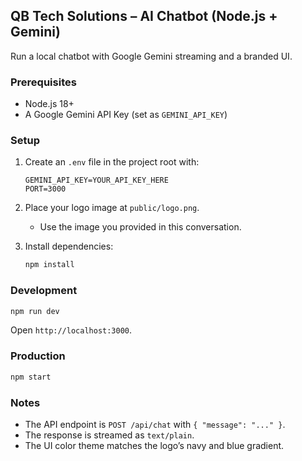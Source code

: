 ## QB Tech Solutions – AI Chatbot (Node.js + Gemini)

Run a local chatbot with Google Gemini streaming and a branded UI.

### Prerequisites
- Node.js 18+
- A Google Gemini API Key (set as `GEMINI_API_KEY`)

### Setup
1. Create an `.env` file in the project root with:

   ```
   GEMINI_API_KEY=YOUR_API_KEY_HERE
   PORT=3000
   ```

2. Place your logo image at `public/logo.png`.
   - Use the image you provided in this conversation.

3. Install dependencies:

   ```bash
   npm install
   ```

### Development

```bash
npm run dev
```

Open `http://localhost:3000`.

### Production

```bash
npm start
```

### Notes
- The API endpoint is `POST /api/chat` with `{ "message": "..." }`.
- The response is streamed as `text/plain`.
- The UI color theme matches the logo’s navy and blue gradient.


